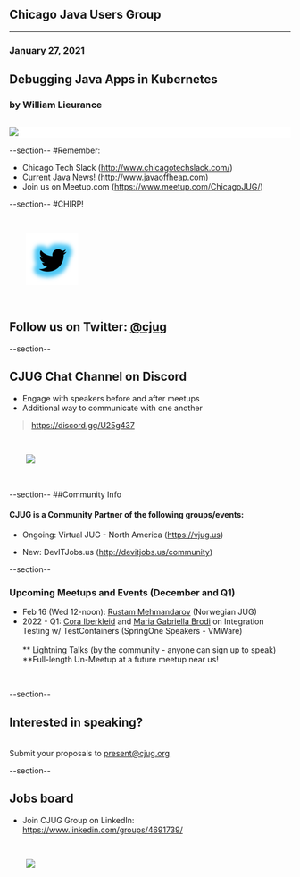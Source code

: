 ## Chicago Java Users Group
---

### January 27, 2021 
## Debugging Java Apps in Kubernetes
### by William Lieurance
<div style="background-color: white; margin-top: 30px;">
	<img src="images/cjug.gif" style="border: none; box-shadow: none;"/>
</div>


--section--
#Remember:
 * Chicago Tech Slack (http://www.chicagotechslack.com/)
 * Current Java News! (http://www.javaoffheap.com)
 * Join us on Meetup.com (https://www.meetup.com/ChicagoJUG/)

--section--
#CHIRP!
<br/>

<img src="images/twitterBird.png" style="border:none; box-shadow:none; margin: 30px; background:white;"/>

## Follow us on Twitter: <u>[@cjug](https://twitter.com/cjug)</u>

--section--
## CJUG Chat Channel on Discord 
* Engage with speakers before and after meetups
* Additional way to communicate with one another

>https://discord.gg/U25g437

<img src="images/cjug-discord-qrcode.png" style="border:none; box-shadow:none; margin: 30px; background:white;"/>

--section--
##Community Info
#### CJUG is a Community Partner of the following groups/events:

* Ongoing:  Virtual JUG - North America (https://vjug.us)

* New: DevITJobs.us (http://devitjobs.us/community)

--section--
### Upcoming Meetups and Events (December and Q1)

* Feb 16 (Wed 12-noon): [Rustam Mehmandarov](https://twitter.com/rmehmandarov) (Norwegian JUG)
* 2022 - Q1: [Cora Iberkleid](https://twitter.com/ciberkleid) and [Maria Gabriella Brodi](https://twitter.com/BrodiMg) on Integration Testing w/ TestContainers (SpringOne Speakers - VMWare)
<br/><br/>
** Lightning Talks (by the community - anyone can sign up to speak)
**Full-length Un-Meetup at a future meetup near us!
<br/>
  
--section--
## Interested in speaking? 
<br/>Submit your proposals to present@cjug.org<br/>

--section--

## Jobs board

* Join CJUG Group on LinkedIn:<br/>
 https://www.linkedin.com/groups/4691739/

<img src="images/cjug-linkedinGroup-qrcode.png" style="border:none; box-shadow:none; margin: 30px; background:white;"/>

